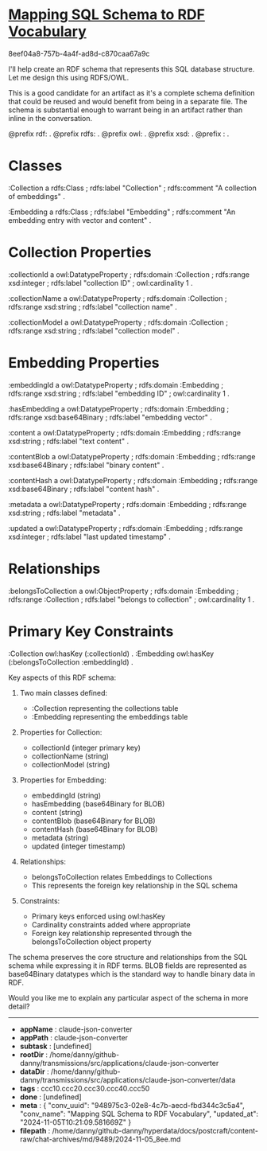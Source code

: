 # [Mapping SQL Schema to RDF Vocabulary](https://claude.ai/chat/948975c3-02e8-4c7b-aecd-fbd344c3c5a4)

8eef04a8-757b-4a4f-ad8d-c870caa67a9c

 I'll help create an RDF schema that represents this SQL database structure. Let me design this using RDFS/OWL.

<antThinking>This is a good candidate for an artifact as it's a complete schema definition that could be reused and would benefit from being in a separate file. The schema is substantial enough to warrant being in an artifact rather than inline in the conversation.</antThinking>

<antArtifact identifier="embeddings-schema" type="application/vnd.ant.code" language="turtle" title="RDF Schema for Embeddings Database">
@prefix rdf: <http://www.w3.org/1999/02/22-rdf-syntax-ns#> .
@prefix rdfs: <http://www.w3.org/2000/01/rdf-schema#> .
@prefix owl: <http://www.w3.org/2002/07/owl#> .
@prefix xsd: <http://www.w3.org/2001/XMLSchema#> .
@prefix : <http://example.org/embeddings#> .

# Classes
:Collection a rdfs:Class ;
    rdfs:label "Collection" ;
    rdfs:comment "A collection of embeddings" .

:Embedding a rdfs:Class ;
    rdfs:label "Embedding" ;
    rdfs:comment "An embedding entry with vector and content" .

# Collection Properties
:collectionId a owl:DatatypeProperty ;
    rdfs:domain :Collection ;
    rdfs:range xsd:integer ;
    rdfs:label "collection ID" ;
    owl:cardinality 1 .

:collectionName a owl:DatatypeProperty ;
    rdfs:domain :Collection ;
    rdfs:range xsd:string ;
    rdfs:label "collection name" .

:collectionModel a owl:DatatypeProperty ;
    rdfs:domain :Collection ;
    rdfs:range xsd:string ;
    rdfs:label "collection model" .

# Embedding Properties
:embeddingId a owl:DatatypeProperty ;
    rdfs:domain :Embedding ;
    rdfs:range xsd:string ;
    rdfs:label "embedding ID" ;
    owl:cardinality 1 .

:hasEmbedding a owl:DatatypeProperty ;
    rdfs:domain :Embedding ;
    rdfs:range xsd:base64Binary ;
    rdfs:label "embedding vector" .

:content a owl:DatatypeProperty ;
    rdfs:domain :Embedding ;
    rdfs:range xsd:string ;
    rdfs:label "text content" .

:contentBlob a owl:DatatypeProperty ;
    rdfs:domain :Embedding ;
    rdfs:range xsd:base64Binary ;
    rdfs:label "binary content" .

:contentHash a owl:DatatypeProperty ;
    rdfs:domain :Embedding ;
    rdfs:range xsd:base64Binary ;
    rdfs:label "content hash" .

:metadata a owl:DatatypeProperty ;
    rdfs:domain :Embedding ;
    rdfs:range xsd:string ;
    rdfs:label "metadata" .

:updated a owl:DatatypeProperty ;
    rdfs:domain :Embedding ;
    rdfs:range xsd:integer ;
    rdfs:label "last updated timestamp" .

# Relationships
:belongsToCollection a owl:ObjectProperty ;
    rdfs:domain :Embedding ;
    rdfs:range :Collection ;
    rdfs:label "belongs to collection" ;
    owl:cardinality 1 .

# Primary Key Constraints
:Collection owl:hasKey (:collectionId) .
:Embedding owl:hasKey (:belongsToCollection :embeddingId) .
</antArtifact>

Key aspects of this RDF schema:

1. Two main classes defined:
   - :Collection representing the collections table
   - :Embedding representing the embeddings table

2. Properties for Collection:
   - collectionId (integer primary key)
   - collectionName (string)
   - collectionModel (string)

3. Properties for Embedding:
   - embeddingId (string)
   - hasEmbedding (base64Binary for BLOB)
   - content (string)
   - contentBlob (base64Binary for BLOB)
   - contentHash (base64Binary for BLOB) 
   - metadata (string)
   - updated (integer timestamp)

4. Relationships:
   - belongsToCollection relates Embeddings to Collections
   - This represents the foreign key relationship in the SQL schema

5. Constraints:
   - Primary keys enforced using owl:hasKey
   - Cardinality constraints added where appropriate
   - Foreign key relationship represented through the belongsToCollection object property

The schema preserves the core structure and relationships from the SQL schema while expressing it in RDF terms. BLOB fields are represented as base64Binary datatypes which is the standard way to handle binary data in RDF.

Would you like me to explain any particular aspect of the schema in more detail?

---

* **appName** : claude-json-converter
* **appPath** : claude-json-converter
* **subtask** : [undefined]
* **rootDir** : /home/danny/github-danny/transmissions/src/applications/claude-json-converter
* **dataDir** : /home/danny/github-danny/transmissions/src/applications/claude-json-converter/data
* **tags** : ccc10.ccc20.ccc30.ccc40.ccc50
* **done** : [undefined]
* **meta** : {
  "conv_uuid": "948975c3-02e8-4c7b-aecd-fbd344c3c5a4",
  "conv_name": "Mapping SQL Schema to RDF Vocabulary",
  "updated_at": "2024-11-05T10:21:09.581669Z"
}
* **filepath** : /home/danny/github-danny/hyperdata/docs/postcraft/content-raw/chat-archives/md/9489/2024-11-05_8ee.md